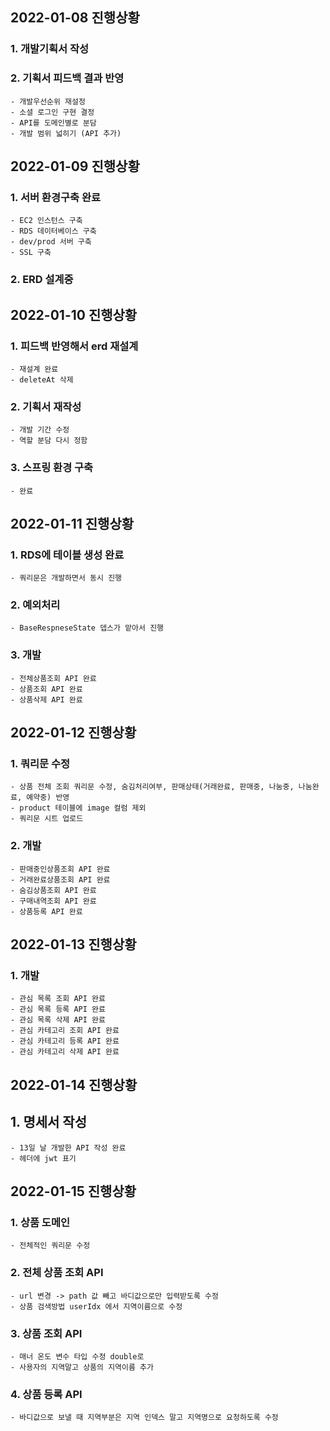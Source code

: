 ## 2022-01-08 진행상황
### 1. 개발기획서 작성
### 2. 기획서 피드백 결과 반영
    - 개발우선순위 재설정
    - 소셜 로그인 구현 결정
    - API를 도메인별로 분담
    - 개발 범위 넓히기 (API 추가)

## 2022-01-09 진행상황
### 1. 서버 환경구축 완료
    - EC2 인스턴스 구축
    - RDS 데이터베이스 구축
    - dev/prod 서버 구축
    - SSL 구축
### 2. ERD 설계중

## 2022-01-10 진행상황
### 1. 피드백 반영해서 erd 재설계
    - 재설계 완료
    - deleteAt 삭제
### 2. 기획서 재작성
    - 개발 기간 수정
    - 역할 분담 다시 정함 
### 3. 스프링 환경 구축
    - 완료

## 2022-01-11 진행상황
### 1. RDS에 테이블 생성 완료
    - 쿼리문은 개발하면서 동시 진행
### 2. 예외처리
    - BaseRespneseState 뎁스가 맡아서 진행
### 3. 개발
    - 전체상품조회 API 완료
    - 상품조회 API 완료
    - 상품삭제 API 완료

## 2022-01-12 진행상황
### 1. 쿼리문 수정
    - 상품 전체 조회 쿼리문 수정, 숨김처리여부, 판매상태(거래완료, 판매중, 나눔중, 나눔완료, 예약중) 반영
    - product 테이블에 image 컬럼 제외
    - 쿼리문 시트 업로드
### 2. 개발
    - 판매중인상품조회 API 완료
    - 거래완료상품조회 API 완료
    - 숨김상품조회 API 완료
    - 구매내역조회 API 완료
    - 상품등록 API 완료

## 2022-01-13 진행상황
### 1. 개발
    - 관심 목록 조회 API 완료
    - 관심 목록 등록 API 완료
    - 관심 목록 삭제 API 완료
    - 관심 카테고리 조회 API 완료
    - 관심 카테고리 등록 API 완료
    - 관심 카테고리 삭제 API 완료
    
## 2022-01-14 진행상황
## 1. 명세서 작성
    - 13일 날 개발한 API 작성 완료
    - 헤더에 jwt 표기

## 2022-01-15 진행상황
### 1. 상품 도메인
    - 전체적인 쿼리문 수정
### 2. 전체 상품 조회 API
    - url 변경 -> path 값 빼고 바디값으로만 입력받도록 수정
    - 상품 검색방법 userIdx 에서 지역이름으로 수정
### 3. 상품 조회 API 
    - 매너 온도 변수 타입 수정 double로
    - 사용자의 지역말고 상품의 지역이름 추가
### 4. 상품 등록 API 
    - 바디값으로 보낼 때 지역부분은 지역 인덱스 말고 지역명으로 요청하도록 수정
